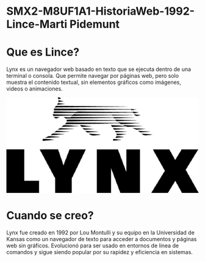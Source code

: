 # SMX2-M8UF1A1-HistoriaWeb-1992-Lince-Marti Pidemunt
# Que es Lince?

Lynx es un navegador web basado en texto que se ejecuta dentro de una terminal o consola. Que permite navegar por páginas web, pero solo muestra el contenido textual, sin elementos gráficos como imágenes, videos o animaciones.

![Lynx](https://github.com/MARTIPIDEMUNT/SMX2-M8UF1A1-HistoriaWeb-1989-1994--Lince-Mart-Pidemunt-/blob/main/Lynx.jpg "Lynx")

# Cuando se creo?

Lynx fue creado en 1992 por Lou Montulli y su equipo en la Universidad de Kansas como un navegador de texto para acceder a documentos y páginas web sin gráficos. Evolucionó para ser usado en entornos de línea de comandos y sigue siendo popular por su rapidez y eficiencia en sistemas.